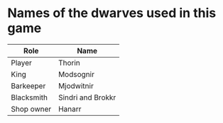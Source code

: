 # Names of the dwarves used in this game


| Role       | Name   |
|------------|--------|
| Player     | Thorin |
| King       | Modsognir |
| Barkeeper  | Mjodwitnir |
| Blacksmith | Sindri and Brokkr |
| Shop owner | Hanarr |
